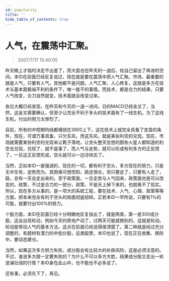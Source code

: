 ```yaml
---
id: popularity 
title: ''
hide_table_of_contents: true
---
```


# 人气，在震荡中汇聚。

> 2007/7/17 15:40:05

<div style={{color: '#FF0000', fontWeight: '500'}}>

昨天晚上才临时决定不出差了，而大盘也在昨天的一退后，给自己留出了再进的空间。本ID在前面已经反复说过，现在就是要在震荡中把人气汇聚。市场，最重要的就是人气，只要有人气，其他都不是问题。人气汇聚，人心修复，这就是多方在技术与基本面极端不利的条件下，唯一能干的事情。而技术，都是合力的结果，只要人气改变，合力自然就变，技术面就会改变过来。
 
各位大概已经发现，在昨天和今天的一退一进间，日的MACD已经金叉了，当然，这金叉需要确认，但至少让完全不利于多头的技术面有了一线生机。为了这线生机，付出的努力太惨烈了。
 
目前，所有的中短期均线都缠绕在3900上下，这在技术上就完全具备了变盘的条件，现在，可谓万事具备，只欠东风，而这东风，就是某些利空的兑现。现在，市场就需要某些利空的兑现来让靴子落地，让空头整天忽悠的那些火星人都知道的利空去兑现，兑现了，就不是事了，而人气与走势，就可以形成有利多方的正反馈了，一旦这正反馈形成，空头就可以一边凉快去了。
 
当然，正如本ID一直强调的，现在的一切，都有利于空头，多方现在的努力，只是无中生有，逆势而为，其困难可想而知，路还很长，但只要走了，只要有人走了，路，总有一天会走出来的。至于政策面，一旦走势与人气回来，政策面也是可以改变的，政策，不过是合力的一部分，政策，不是天上掉下来的，也脱离不了现实。
所以，现在多方从事的，是一项大的系统工程，要在技术、人气、心理、政策等等方面，把本来完全有利于空头的局面彻底扭转。正若本ID一早所说，只要有1%的可能，就要付出100%的努力。
 
个股方面，本ID在前面已经十分明确地反复指出了，就是两类，第一是300成分股，这会出现轮动，例如今天的房地产动了，过两天可能就换别的，这就是轮动。轮动是带动人气的基本方法，这点在前面已经说得很清楚了。第二种就是经过充分调整的，有题材有潜力的中低价股，这类股票，本ID也说了，现在正在收集、换防中，要动态建仓。
 
当然，如果这次多方努力失败，成分股会有比较大的补跌风险，这是必须注意的。不过，谁说多方就一定要失败的？为什么不可以多方大胜，结果成分股又走出一轮波澜壮阔的行情？本ID身在此山中，也不能也不必多说了。
 
还有事，必须先下了，再见。

</div>